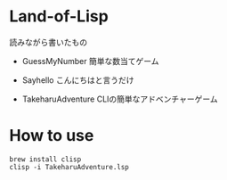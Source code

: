 # Land-of-Lisp
読みながら書いたもの

- GuessMyNumber
  簡単な数当てゲーム
  
- Sayhello
  こんにちはと言うだけ
  
- TakeharuAdventure
  CLIの簡単なアドベンチャーゲーム

# How to use
```
brew install clisp
clisp -i TakeharuAdventure.lsp
```
